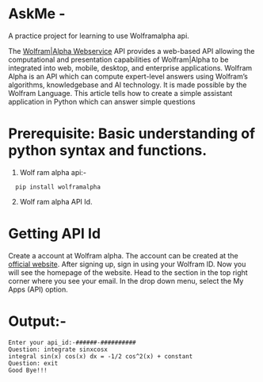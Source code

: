 # AskMe -
  A practice project for learning to use Wolframalpha api.
  
  The [Wolfram|Alpha Webservice](https://www.wolframalpha.com/) API provides a web-based API allowing the computational and presentation capabilities of Wolfram|Alpha to be integrated into web, mobile, desktop, and enterprise applications. Wolfram Alpha is an API which can compute expert-level answers using Wolfram’s algorithms, knowledgebase and AI technology. It is made possible by the Wolfram Language. This article tells how to create a simple assistant application in Python which can answer simple questions

# Prerequisite: Basic understanding of python syntax and functions.
1. Wolf ram alpha api:-
```
  pip install wolframalpha
```
2. Wolf ram alpha API Id.




# Getting API Id

Create a account at Wolfram alpha. The account can be created at the [official website](https://account.wolfram.com/auth/create).
After signing up, sign in using your Wolfram ID.
Now you will see the homepage of the website. 
Head to the section in the top right corner where you see your email. 
In the drop down menu, select the My Apps (API) option.

# Output:-
```
Enter your api_id:-######-##########
Question: integrate sinxcosx
integral sin(x) cos(x) dx = -1/2 cos^2(x) + constant
Question: exit
Good Bye!!!
```
